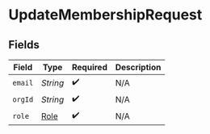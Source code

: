 # UpdateMembershipRequest


## Fields

| Field                               | Type                                | Required                            | Description                         |
| ----------------------------------- | ----------------------------------- | ----------------------------------- | ----------------------------------- |
| `email`                             | *String*                            | :heavy_check_mark:                  | N/A                                 |
| `orgId`                             | *String*                            | :heavy_check_mark:                  | N/A                                 |
| `role`                              | [Role](../../models/shared/Role.md) | :heavy_check_mark:                  | N/A                                 |